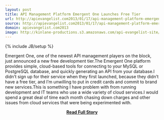 ```yaml
---
layout: post
title: API Management Platform Emergent One Launches Free Tier
url: http://apievangelist.com2013/01/17/api-management-platform-emergent-one-launches-free-tier/
source: http://apievangelist.com2013/01/17/api-management-platform-emergent-one-launches-free-tier/
domain: apievangelist.com2013
image: http://kinlane-productions.s3.amazonaws.com/api-evangelist-site/blog/emergent-one-logo.png
---
```

{% include JB/setup %}<p>Emergent One, one of the newest API management players on the block, just announced a new free development tier.The Emergent One platform provides simple, cloud-based tools for connecting to your MySQL or PostgreSQL database, and quickly generating an API from your database.I didn’t sign up for their service when they first launched, because they didn’t have a free tier, and I’m unwilling to put in credit cards and commit to brand new services.This is something I have problem with from running development and IT teams who use a wide variety of cloud services.I would spend a great deal of time each month chasing down charges and other issues from cloud services that were being experimented with.</p>
<center><p><a href="http://apievangelist.com2013/01/17/api-management-platform-emergent-one-launches-free-tier/" style='padding:25px; font-sze:18px; font-weight: bold;'>Read Full Story</a></p></center>

